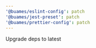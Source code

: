 ```yaml
---
'@buames/eslint-config': patch
'@buames/jest-preset': patch
'@buames/prettier-config': patch
---
```


Upgrade deps to latest
